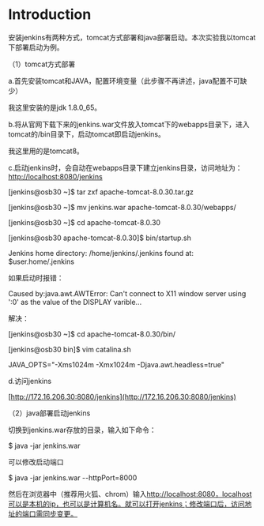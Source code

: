 # Introduction

安装jenkins有两种方式，tomcat方式部署和java部署启动。本次实验我以tomcat下部署启动为例。

（1）tomcat方式部署

a.首先安装tomcat和JAVA，配置环境变量（此步骤不再讲述，java配置不可缺少）

我这里安装的是jdk 1.8.0\_65。

b.将从官网下载下来的jenkins.war文件放入tomcat下的webapps目录下，进入tomcat的/bin目录下，启动tomcat即启动jenkins。

我这里用的是tomcat8。

c.启动jenkins时，会自动在webapps目录下建立jenkins目录，访问地址为：[http://localhost:8080/jenkins](http://localhost:8080/jenkins)

\[jenkins@osb30 ~\]$ tar zxf apache-tomcat-8.0.30.tar.gz

\[jenkins@osb30 ~\]$ mv jenkins.war apache-tomcat-8.0.30/webapps/

\[jenkins@osb30 ~\]$ cd apache-tomcat-8.0.30

\[jenkins@osb30 apache-tomcat-8.0.30\]$ bin/startup.sh

Jenkins home directory: /home/jenkins/.jenkins found at: $user.home/.jenkins

如果启动时报错：

Caused by:java.awt.AWTError: Can't connect to X11 window server using ':0' as the value of the DISPLAY varible...

解决：

\[jenkins@osb30 ~\]$ cd apache-tomcat-8.0.30/bin/

\[jenkins@osb30 bin\]$ vim catalina.sh

JAVA\_OPTS="-Xms1024m -Xmx1024m -Djava.awt.headless=true"

d.访问jenkins

[http://172.16.206.30:8080/jenkins](http://172.16.206.30:8080/jenkins)

（2）java部署启动jenkins

切换到jenkins.war存放的目录，输入如下命令：

$ java -jar jenkins.war

可以修改启动端口

$ java -jar jenkins.war --httpPort=8000

然后在浏览器中（推荐用火狐、chrom）输入[http://localhost:8080，localhost可以是本机的ip，也可以是计算机名。就可以打开jenkins；修改端口后，访问地址的端口需同步变更。](http://localhost:8080，localhost可以是本机的ip，也可以是计算机名。就可以打开jenkins；修改端口后，访问地址的端口需同步变更。)


